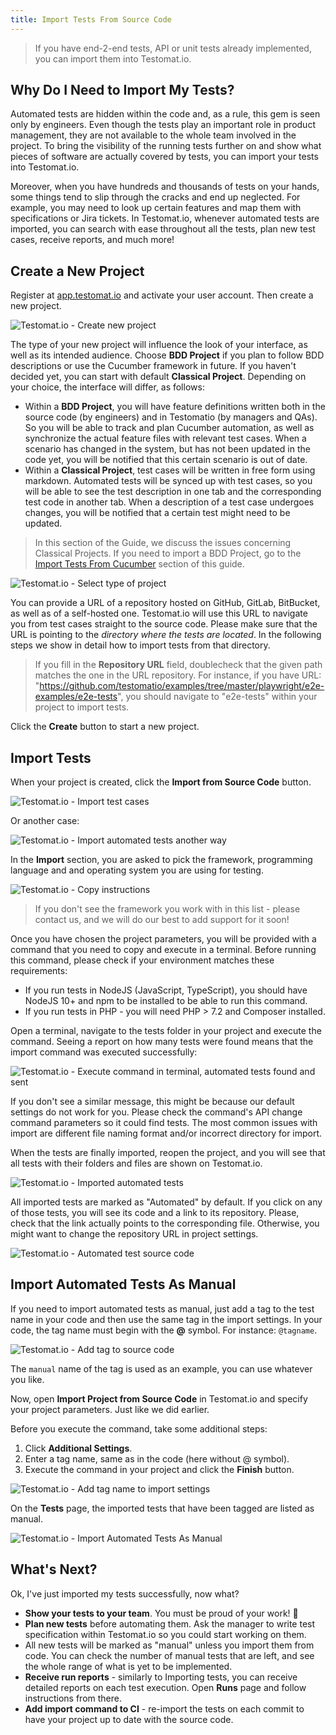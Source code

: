 ```yaml
---
title: Import Tests From Source Code
---
```


> If you have end-2-end tests, API or unit tests already implemented, you can import them into Testomat.io.

## Why Do I Need to Import My Tests?

Automated tests are hidden within the code and, as a rule, this gem is seen only by engineers. Even though the tests play an important role in product management, they are not available to the whole team involved in the project. To bring the visibility of the running tests further on and show what pieces of software are actually covered by tests, you can import your tests into Testomat.io. 

Moreover, when you have hundreds and thousands of tests on your hands, some things tend to slip through the cracks and end up neglected. For example, you may need to look up certain features and map them with specifications or Jira tickets. In Testomat.io, whenever automated tests are imported,  you can search with ease throughout all the tests, plan new test cases, receive reports, and much more! 

## Create a New Project

Register at [app.testomat.io](https://app.testomat.io) and activate your user account. Then create a new project.

![Testomat.io - Create new project](./images/New_qIJOdkr6_2024-07-09.png)

The type of your new project will influence the look of your interface, as well as its intended audience. Choose **BDD Project** if you plan to follow BDD descriptions or use the Cucumber framework in future. If you haven't decided yet, you can start with default **Classical Project**. Depending on your choice, the interface will differ, as follows:

* Within a **BDD Project**, you will have feature definitions written both in the source code (by engineers) and in Testomatio (by managers and QAs). So you will be able to track and plan Cucumber automation, as well as synchronize the actual feature files with relevant test cases. When a scenario has changed in the system, but has not been updated in the code yet, you will be notified that this certain scenario is out of date.
* Within a **Classical Project**, test cases will be written in free form using markdown. Automated tests will be synced up with test cases, so you will be able to see the test description in one tab and the corresponding test code in another tab. When a description of a test case undergoes changes, you will be notified that a certain test might need to be updated.

> In this section of the Guide, we discuss the issues concerning Classical Projects. If you need to import a BDD Project, go to the [Import Tests From Cucumber](https://docs.testomat.io/getting-started/import-tests-from-cucumber/#why-do-i-need-to-import-my-tests) section of this guide.

![Testomat.io - Select type of project](./images/New_hgjKedfJ_2024-07-19.png)

You can provide a URL of a repository hosted on GitHub, GitLab, BitBucket, as well as of a self-hosted one. Testomat.io will use this URL to navigate you from test cases straight to the source code. Please make sure that the URL is pointing to the *directory where the tests are located*. In the following steps we show in detail how to import tests from that directory.

> If you fill in the **Repository URL** field, doublecheck that the given path matches the one in the URL repository. For instance, if you have URL: "https://github.com/testomatio/examples/tree/master/playwright/e2e-examples/e2e-tests", you should navigate to "e2e-tests" within your project to import tests.

Click the **Create** button to start a new project.

## Import Tests

When your project is created, click the **Import from Source Code** button.

![Testomat.io - Import test cases](./images/New_3EXiVWPT_2024-07-25.png)

Or another case:

![Testomat.io - Import automated tests another way](././images/New_GhgayW5f_2024-07-25.png)

In the **Import** section, you are asked to pick the framework, programming language and and operating system you are using for testing.

![Testomat.io - Copy instructions](./images/New_eUYumU81_2024-07-25.png)

> If you don't see the framework you work with in this list - please contact us, and we will do our best to add support for it soon! 

Once you have chosen the project parameters, you will be provided with a command that you need to copy and execute in a terminal. Before running this command, please check if your environment matches these requirements:
* If you run tests in NodeJS (JavaScript, TypeScript), you should have NodeJS 10+ and npm to be installed to be able to run this command.
* If you run tests in PHP - you will need PHP > 7.2 and Composer installed. 

Open a terminal, navigate to the tests folder in your project and execute the command. Seeing a report on how many tests were found means that the import command was executed successfully:

![Testomat.io - Execute command in terminal, automated tests found and sent](./images/New_koBKlQw7_2024-07-26.png)

If you don't see a similar message, this might be because our default settings do not work for you. Please check the command's API change command parameters so it could find tests. The most common issues with import are different file naming format and/or incorrect directory for import.

When the tests are finally imported, reopen the project, and you will see that all tests with their folders and files are shown on Testomat.io.

![Testomat.io - Imported automated tests](./images/New_hcbaJeTv_2024-07-26.png)

All imported tests are marked as "Automated" by default. If you click on any of those tests, you will see its code and a link to its repository. Please, check that the link actually points to the corresponding file. Otherwise, you might want to change the repository URL in project settings. 

![Testomat.io - Automated test source code](./images/New_cIVsD22d_2024-07-26.png)

## Import Automated Tests As Manual

If you need to import automated tests as manual, just add a tag to the test name in your code and thеn use the same tag in the import settings. In your code, the tag name must begin with the **@** symbol. For instance: `@tagname`.

![Testomat.io - Add tag to source code](./images/New_8ZP5jCBP_2024-08-27.png)

The `manual` name of the tag is used as an example, you can use whatever you like.

Now, open **Import Project from Source Code** in Testomat.io and specify your project parameters. Just like we did earlier. 

Before you execute the command, take some additional steps:

1. Click **Additional Settings**.
2. Enter a tag name, same as in the code (here without @ symbol).
3. Execute the command in your project and click the **Finish** button.

![Testomat.io - Add tag name to import settings](./images/New_DUY4aG6H_2024-08-27.png)

On the **Tests** page, the imported tests that have been tagged are listed as manual.

![Testomat.io - Import Automated Tests As Manual](./images/New_QxNiCQPq_2024-08-27.png)

## What's Next?

Ok, I've just imported my tests successfully, now what?

* **Show your tests to your team**. You must be proud of your work!  🎉
* **Plan new tests** before automating them. Ask the manager to write test specification within Testomat.io so you could start working on them. 
* All new tests will be marked as "manual" unless you import them from code. You can check the number of manual tests that are left, and see the whole range of what is yet to be implemented.
* **Receive run reports** - similarly to Importing tests, you can receive detailed reports on each test execution. Open **Runs** page and follow instructions from there.
* **Add import command to CI** - re-import the tests on each commit to have your project up to date with the source code.

